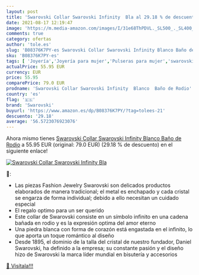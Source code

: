 ```yaml
---
layout: post
title: 'Swarovski Collar Swarovski Infinity  Bla al 29.18 % de descuento'
date: 2021-08-17 12:19:47
image: 'https://m.media-amazon.com/images/I/31e68ThPDVL._SL500_._SL400_.jpg'
comments: true
category: ofertas
author: 'tole.es'
slug: 'B08376K7PY-es Swarovski Collar Swarovski Infinity Blanco Baño de Rodio'
sku: 'B08376K7PY-es'
tags: [ 'Joyería','Joyería para mujer','Pulseras para mujer','swarovski', ]
actualPrice: 55.95 EUR
currency: EUR
price: 55.95
comparePrice: 79.0 EUR
prodname: 'Swarovski Collar Swarovski Infinity  Blanco  Baño de Rodio'
country: 'es'
flag: '🇪🇸'
brand: 'Swarovski'
buyurl: 'https://www.amazon.es/dp/B08376K7PY/?tag=tolees-21'
descuento: '29.18'
average: '56.5723076923076'
---
```


Ahora mismo tienes [Swarovski Collar Swarovski Infinity  Blanco  Baño de Rodio](https://www.amazon.es/dp/B08376K7PY/?tag=tolees-21) a 55.95 EUR (original: 79.0 EUR) (29.18 %  de descuento) en el siguiente enlace!

[![Swarovski Collar Swarovski Infinity  Bla](https://m.media-amazon.com/images/I/31e68ThPDVL._SL500_._SL400_.jpg)](https://www.amazon.es/dp/B08376K7PY/?tag=tolees-21)

🔎:

- Las piezas Fashion Jewelry Swarovski son delicados productos elaborados de manera tradicional; el metal es enchapado y cada cristal se engarza de forma individual; debido a ello necesitan un cuidado especial
- El regalo optimo para un ser querido
- Este collar de Swarovski consiste en un símbolo infinito en una cadena bañada en rodio y es la expresión optima del amor eterno
- Una piedra blanca con forma de corazón está engastada en el infinito, lo que aporta un toque romántico al diseño
- Desde 1895, el dominio de la talla del cristal de nuestro fundador, Daniel Swarovski, ha definido a la empresa; su constante pasión y el diseño hizo de Swarovski la marca líder mundial en bisutería y accesorios

[🛒 Visítala!!!](https://www.amazon.es/dp/B08376K7PY/?tag=tolees-21)
